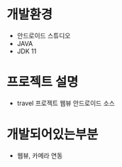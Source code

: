 
# 개발환경
- 안드로이드 스튜디오
- JAVA
- JDK 11

# 프로젝트 설명
- travel 프로젝트 웹뷰 안드로이드 소스

# 개발되어있는부분
- 웹뷰, 카메라 연동

